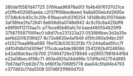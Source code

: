 380de15587d47725
376feaa96978a0f3
1b4b4976137021ce
a12ffb402085aeda
c2f37ff06bedbeed
9a8a930eb4d2695e
073db4cb40c3c20b
619aacefc6316254
141d8b4b31074deb
3af38fee2fa72641
6e608d0a0748d942
4c5c15c6a425bff6
e99f90f12113aa7c
a77ece85b80afc7d
baed490554825ff9
3756755871091ec0
b8d17ce231323a23
053986bec3d3a35e
aef4d2016319fd27
8c72e8630e4af949
d15fc060e94bc291
e12527baa96ba589
76e153b530322f3b
f7c244a6ad5fcc7f
d4f04fdb01d309ef
175cdcaa4de38099
2541292b4f24656c
b42a08dc9ac0b700
211494726e379946
cd28557981644f9d
e22a08bec4f98c71
493ed92fa24dd99e
57df8a142754d685
7b67daf7cb62b77b
bf80f3e7068f5778
daa04c5fa94b4793
c377d93c17da5508
507d6f31f960d703
